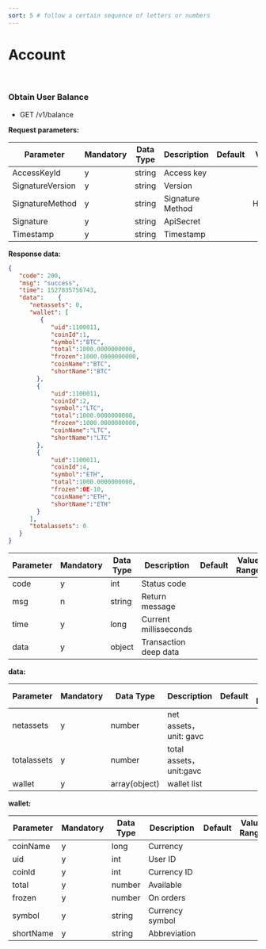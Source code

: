 ```yaml
---
sort: 5 # follow a certain sequence of letters or numbers
---
```

# Account

&nbsp;

### Obtain User Balance

- GET /v1/balance

**Request parameters:**

Parameter|Mandatory|Data Type|Description|Default|Value Range
------------- | ------------- |  ------------- | ------------- |  ------------- | -------------
AccessKeyId|y|string|Access key
SignatureVersion|y|string|Version
SignatureMethod|y|string|Signature Method||HmacSHA256
Signature|y|string|ApiSecret
Timestamp|y|string|Timestamp

**Response data:**


```json
{
   "code": 200,
   "msg": "success",
   "time": 1527835756743,
   "data":    {
      "netassets": 0,
      "wallet": [
         {
			"uid":1100011,
			"coinId":1,
			"symbol":"BTC",
			"total":1000.0000000000,
			"frozen":1000.0000000000,
			"coinName":"BTC",
			"shortName":"BTC"
		},
		{
			"uid":1100011,
			"coinId":2,
			"symbol":"LTC",
			"total":1000.0000000000,
			"frozen":1000.0000000000,
			"coinName":"LTC",
			"shortName":"LTC"
		},
		{
			"uid":1100011,
			"coinId":4,
			"symbol":"ETH",
			"total":1000.0000000000,
			"frozen":0E-10,
			"coinName":"ETH",
			"shortName":"ETH"
		}
      ],
      "totalassets": 0
   }
}

```

Parameter|Mandatory|Data Type|Description|Default|Value Range
------------- | ------------- |  ------------- | ------------- |  ------------- | -------------
code|y|int|Status code
msg|n|string|Return message
time|y|long|Current millisseconds
data|y|object|Transaction deep data


**data:**

Parameter|Mandatory|Data Type|Description|Default|Value Range
------------- | ------------- |  ------------- | ------------- |  ------------- | -------------
netassets|y|number|net assets，unit: gavc
totalassets|y|number|total assets，unit:gavc
wallet|y|array(object)|wallet list

**wallet:**

Parameter|Mandatory|Data Type|Description|Default|Value Range
------------- | ------------- |  ------------- | ------------- |  ------------- | -------------
coinName|y|long|Currency
uid|y|int|User ID
coinId|y|int|Currency ID
total|y|number|Available
frozen|y|number|On orders
symbol|y|string|Currency symbol
shortName|y|string|Abbreviation

